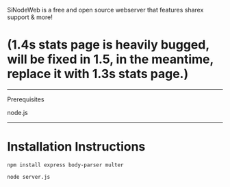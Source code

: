 SiNodeWeb is a free and open source webserver that features sharex support & more!


# (1.4s stats page is heavily bugged, will be fixed in 1.5, in the meantime, replace it with 1.3s stats page.)

---
Prerequisites

node.js

---
# Installation Instructions
```npm install express body-parser multer```

```node server.js```

